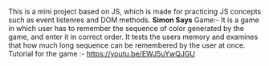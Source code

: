 This is a mini project based on JS, which is made for practicing JS concepts such as event listenres and DOM methods.
**Simon Says** Game:- It is a game in which user has to remember the sequence of color generated by the game, and enter it in correct order. It tests the users memory and examines that how much long sequence can be remembered by the user at once.
Tutorial for the game :- https://youtu.be/EWJ5uYwQJGU
          

